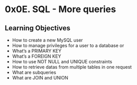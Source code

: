 <h1>0x0E. SQL - More queries</h1>
<h2>Learning Objectives</h2>
<ul>
<li>How to create a new MySQL user</li>
<li>How to manage privileges for a user to a database or </li>
<li>What’s a PRIMARY KEY</li>
<li>What’s a FOREIGN KEY</li>
<li>How to use NOT NULL and UNIQUE constraints</li>
<li>How to retrieve datas from multiple tables in one request</li>
<li>What are subqueries</li>
<li>What are JOIN and UNION</li>
</ul>
